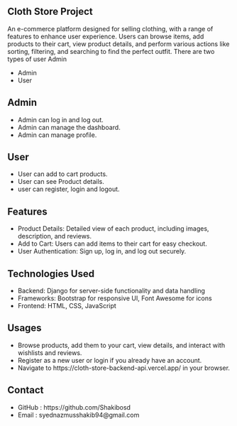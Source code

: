 <section>
  <div class="center">
    <h1>Cloth Store Project</h1>
    <p>An e-commerce platform designed for selling clothing, with a range of features to enhance user experience. Users can browse items, add products to their cart, view product details, and 
    perform various actions like sorting, filtering, and searching to find the perfect outfit. There are two types of user Admin</p>
    <ul>
      <li>Admin</li>
      <li>User</li>
    </ul>
    <h2>Admin</h2>
    <ul>
      <li>Admin can log in and log out.</li>
      <li>Admin can manage the dashboard.</li>
      <li>Admin can manage profile.</li>
    </ul>
    <h2>User</h2>
    <ul>
      <li>User can add to cart products.</li>
      <li>User can see Product details.</li>
      <li>user can register, login and logout.</li>
    </ul>
    <h2>Features</h2>
    <ul>
      <li>Product Details: Detailed view of each product, including images, description, and reviews.</li>
      <li>Add to Cart: Users can add items to their cart for easy checkout.</li>
      <li>User Authentication: Sign up, log in, and log out securely.</li>
    </ul>
    <h2>Technologies Used</h2>
     <ul>
      <li>Backend: Django for server-side functionality and data handling</li>
      <li>Frameworks: Bootstrap for responsive UI, Font Awesome for icons</li>
      <li>Frontend: HTML, CSS, JavaScript</li>
    </ul>
    <h2>Usages</h2>
      <ul>
      <li>Browse products, add them to your cart, view details, and interact with wishlists and reviews.</li>
      <li>Register as a new user or login if you already have an account.</li>
      <li>Navigate to https://cloth-store-backend-api.vercel.app/ in your browser.</li>
    </ul>
    <h2>Contact</h2>
    <ul>
      <li>GitHub : https://github.com/Shakibosd</li>
      <li>Email : syednazmusshakib94@gmail.com</li>
    </ul>
  </div>
</section>
